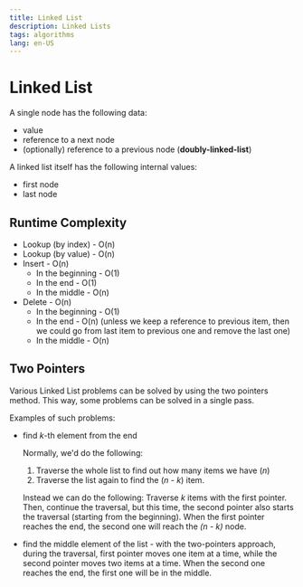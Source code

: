 ```yaml
---
title: Linked List
description: Linked Lists
tags: algorithms
lang: en-US
---
```


# Linked List

A single node has the following data:

- value
- reference to a next node
- (optionally) reference to a previous node (**doubly-linked-list**)

A linked list itself has the following internal values:

- first node
- last node

## Runtime Complexity

- Lookup (by index) - O(n)
- Lookup (by value) - O(n)
- Insert - O(n)
    - In the beginning - O(1)
    - In the end - O(1)
    - In the middle - O(n)
- Delete - O(n)
    - In the beginning - O(1)
    - In the end - O(n) (unless we keep a reference to previous item, then we
      could go from last item to previous one and remove the last one)
    - In the middle - O(n)

## Two Pointers

Various Linked List problems can be solved by using the two pointers method.
This way, some problems can be solved in a single pass.

Examples of such problems:

- find *k*-th element from the end

    Normally, we'd do the following:

    1. Traverse the whole list to find out how many items we have (*n*)
    2. Traverse the list again to find the (*n - k*) item.

    Instead we can do the following: Traverse *k* items with the first pointer.
    Then, continue the traversal, but this time, the second pointer also starts
    the traversal (starting from the beginning). When the first pointer reaches
    the end, the second one will reach the *(n - k)* node.
- find the middle element of the list - with the two-pointers approach, during
    the traversal, first pointer moves one item at a time, while the second
    pointer moves two items at a time. When the second one reaches the end, the
    first one will be in the middle.

